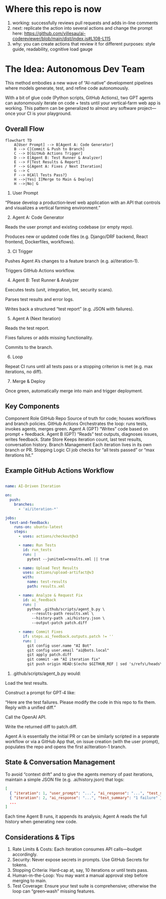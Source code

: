 
# Where this repo is now

1. working: successfully reviews pull requests and adds in-line comments
2. next: replicate the action into several actions and change the prompt here:
https://github.com/villesau/ai-codereviewer/blob/main/dist/index.js#L108-L115
3. why: you can create actions that review it for different purposes: style guide, readability, cognitive load gauge


# The Idea: Autonomous Dev Team

This method embodies a new wave of “AI-native” development pipelines where models generate, test, and refine code autonomously.

With a bit of glue code (Python scripts, GitHub Actions), two GPT agents can autonomously iterate on code + tests until your vertical‑farm web app is working. This pattern can be generalized to almost any software project—once your CI is your playground.


## Overall Flow

```mermaid
flowchart TD
    A[User Prompt] --> B[Agent A: Code Generator]
    B --> C[Commit & Push to Branch]
    C --> D[GitHub Actions Trigger]
    D --> E[Agent B: Test Runner & Analyzer]
    E --> F[Test Results & Report]
    F --> G[Agent A: Fixes / Next Iteration]
    G --> C
    F --> H{All Tests Pass?}
    H -->|Yes| I[Merge to Main & Deploy]
    H -->|No| G
```

1. User Prompt

“Please develop a production‑level web application with an API that controls and visualizes a vertical farming environment.”

2. Agent A: Code Generator

Reads the user prompt and existing codebase (or empty repo).

Produces new or updated code files (e.g. Django/DRF backend, React frontend, Dockerfiles, workflows).

3. CI Trigger

Pushes Agent A’s changes to a feature branch (e.g. ai/iteration-1).

Triggers GitHub Actions workflow.

4. Agent B: Test Runner & Analyzer

Executes tests (unit, integration, lint, security scans).

Parses test results and error logs.

Writes back a structured “test report” (e.g. JSON with failures).

5. Agent A (Next Iteration)

Reads the test report.

Fixes failures or adds missing functionality.

Commits to the branch.

6. Loop

Repeat CI runs until all tests pass or a stopping criterion is met (e.g. max iterations, no diff).

7. Merge & Deploy

Once green, automatically merge into main and trigger deployment.

## Key Components

Component	Role
GitHub Repo	Source of truth for code; houses workflows and branch policies.
GitHub Actions	Orchestrates the loop: runs tests, invokes agents, merges green.
Agent A (GPT)	“Writes” code based on prompt + feedback.
Agent B (GPT)	“Reads” test outputs, diagnoses issues, writes feedback.
State Store	Keeps iteration count, last test results, conversation history.
Branch Management	Each iteration lives in its own branch or PR.
Stopping Logic	CI job checks for “all tests passed” or “max iterations hit.”

## Example GitHub Actions Workflow

```yaml

name: AI-Driven Iteration

on:
  push:
    branches:
      - 'ai/iteration-*'

jobs:
  test-and-feedback:
    runs-on: ubuntu-latest
    steps:
      - uses: actions/checkout@v3

      - name: Run Tests
        id: run_tests
        run: |
          pytest --junitxml=results.xml || true

      - name: Upload Test Results
        uses: actions/upload-artifact@v3
        with:
          name: test-results
          path: results.xml

      - name: Analyze & Request Fix
        id: ai_feedback
        run: |
          python .github/scripts/agent_b.py \
            --results-path results.xml \
            --history-path .ai/history.json \
            --output-patch patch.diff

      - name: Commit Fixes
        if: steps.ai_feedback.outputs.patch != ''
        run: |
          git config user.name "AI Bot"
          git config user.email "ai@bots.local"
          git apply patch.diff
          git commit -am "AI iteration fix"
          git push origin HEAD:$(echo $GITHUB_REF | sed 's/refs\/heads\///')
```

1. .github/scripts/agent_b.py would:

Load the test results.

Construct a prompt for GPT‑4 like:

“Here are the test failures. Please modify the code in this repo to fix them. Reply with a unified diff.”

Call the OpenAI API.

Write the returned diff to patch.diff.

Agent A is essentially the initial PR or can be similarly scripted in a separate workflow or via a GitHub App that, on issue creation (with the user prompt), populates the repo and opens the first ai/iteration-1 branch.

## State & Conversation Management

To avoid “context drift” and to give the agents memory of past iterations, maintain a simple JSON file (e.g. .ai/history.json) that logs:

```json
[
  { "iteration": 1, "user_prompt": "...", "ai_response": "...", "test_summary": "3 failures" },
  { "iteration": 2, "ai_response": "...", "test_summary": "1 failure" },
  ...
]
```

Each time Agent B runs, it appends its analysis; Agent A reads the full history when generating new code.

## Considerations & Tips

1. Rate Limits & Costs: Each iteration consumes API calls—budget accordingly.
2. Security: Never expose secrets in prompts. Use GitHub Secrets for tokens.
3. Stopping Criteria: Hard‑cap at, say, 10 iterations or until tests pass.
4. Human-in-the-Loop: You may want a manual approval step before merging to main.
5. Test Coverage: Ensure your test suite is comprehensive; otherwise the loop can “green‑wash” missing features.